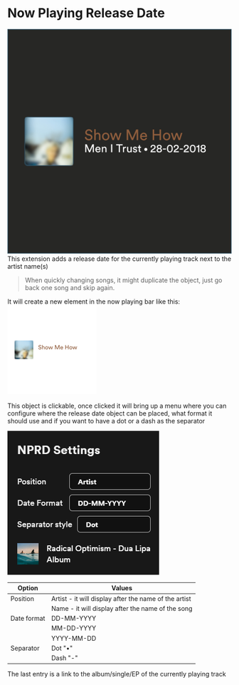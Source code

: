 # Now Playing Release Date

![Preview image](https://raw.githubusercontent.com/Plueres/spicetify-extensions/main/now-playing-release-date/preview.jpg)
This extension adds a release date for the currently playing track next to the artist name(s)

> When quickly changing songs, it might duplicate the object, just go back one song and skip again.

It will create a new element in the now playing bar like this: ![Smaller preview image](https://raw.githubusercontent.com/Plueres/spicetify-extensions/main/now-playing-release-date/preview-small.jpg)

This object is clickable, once clicked it will bring up a menu where you can configure where the release date object can be placed, what format it should use and if you want to have a dot or a dash as the separator

![Settings menu image](https://raw.githubusercontent.com/Plueres/spicetify-extensions/main/now-playing-release-date/settingsMenu.jpg)

| Option | Values |
|--------|--------|
| Position | Artist - it will display after the name of the artist |
|          | Name - it will display after the name of the song |
| Date format | DD-MM-YYYY |
|             | MM-DD-YYYY |
|             | YYYY-MM-DD |
| Separator | Dot "•" |
|           | Dash "-" |

The last entry is a link to the album/single/EP of the currently playing track
